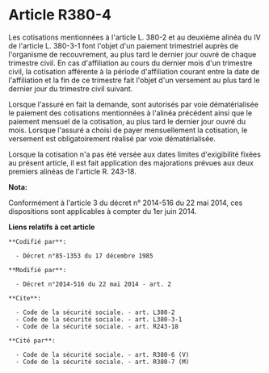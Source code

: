 # Article R380-4

Les cotisations mentionnées à l'article L. 380-2 et au deuxième alinéa du IV de l'article L. 380-3-1 font l'objet d'un
paiement trimestriel auprès de l'organisme de recouvrement, au plus tard le dernier jour ouvré de chaque trimestre civil. En
cas d'affiliation au cours du dernier mois d'un trimestre civil, la cotisation afférente à la période d'affiliation courant
entre la date de l'affiliation et la fin de ce trimestre fait l'objet d'un versement au plus tard le dernier jour du
trimestre civil suivant. 

Lorsque l'assuré en fait la demande, sont autorisés par voie dématérialisée le paiement des cotisations mentionnées à
l'alinéa précédent ainsi que le paiement mensuel de la cotisation, au plus tard le dernier jour ouvré du mois. Lorsque
l'assuré a choisi de payer mensuellement la cotisation, le versement est obligatoirement réalisé par voie dématérialisée. 

Lorsque la cotisation n'a pas été versée aux dates limites d'exigibilité fixées au présent article, il est fait application
des majorations prévues aux deux premiers alinéas de l'article R. 243-18.

**Nota:**

Conformément à l'article 3 du décret n° 2014-516 du 22 mai 2014, ces dispositions sont applicables à compter du 1er juin
2014.

**Liens relatifs à cet article**

	**Codifié par**:

	  - Décret n°85-1353 du 17 décembre 1985

	**Modifié par**:

	  - Décret n°2014-516 du 22 mai 2014 - art. 2

	**Cite**:

	  - Code de la sécurité sociale. - art. L380-2
	  - Code de la sécurité sociale. - art. L380-3-1
	  - Code de la sécurité sociale. - art. R243-18

	**Cité par**:

	  - Code de la sécurité sociale. - art. R380-6 (V)
	  - Code de la sécurité sociale. - art. R380-7 (M)
